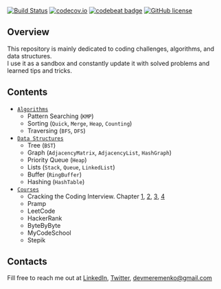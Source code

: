 [![Build Status](https://travis-ci.org/devMEremenko/Coding-Challenges.svg?branch=master)](https://travis-ci.org/devMEremenko/Coding-Challenges)
[![codecov.io](https://codecov.io/github/devmeremenko/LeetCode/coverage.svg?branch=master)](https://codecov.io/github/devmeremenko/LeetCode?branch=master)
[![codebeat badge](https://codebeat.co/badges/96c9e251-0b7e-4227-9017-01c885a6404f)](https://codebeat.co/projects/github-com-devmeremenko-coding-challenges-master)
[![GitHub license](https://img.shields.io/github/license/devmeremenko/LeetCode.svg)](https://github.com/devMEremenko/LeetCode/blob/master/LICENSE)

## Overview

This repository is mainly dedicated to coding challenges, algorithms, and data structures.<br/> 
I use it as a sandbox and constantly update it with solved problems and learned tips and tricks.

## Contents

- [`Algorithms`](https://github.com/devMEremenko/LeetCode/tree/master/Sources/Algorithms)
   - Pattern Searching (`KMP`)
   - Sorting (`Quick`, `Merge`, `Heap`, `Counting`)
   - Traversing (`BFS`, `DFS`)
- [`Data Structures`](https://github.com/devMEremenko/LeetCode/tree/master/Sources/DataStructure)
   - Tree (`BST`)
   - Graph (`AdjacencyMatrix`, `AdjacencyList`, `HashGraph`)
   - Priority Queue (`Heap`)
   - Lists (`Stack`, `Queue`, `LinkedList`)
   - Buffer (`RingBuffer`)
   - Hashing (`HashTable`)
- [`Courses`](https://github.com/devMEremenko/LeetCode/tree/master/Sources/Courses)
   - Cracking the Coding Interview. Chapter [1](https://github.com/devMEremenko/LeetCode/tree/master/Sources/Courses/CrackingTheCodingInterview/Chapter_1%20(Strings%20%26%20Search)), [2](https://github.com/devMEremenko/LeetCode/tree/master/Sources/Courses/CrackingTheCodingInterview/Chapter_2%20(Linked%20List)), [3](https://github.com/devMEremenko/LeetCode/tree/master/Sources/Courses/CrackingTheCodingInterview/Chapter_3%20(Stack%20%26%20Queue)), [4](https://github.com/devMEremenko/LeetCode/tree/master/Sources/Courses/CrackingTheCodingInterview/Chapter_4%20(Tree%20%26%20Graph))
   - Pramp
   - LeetCode
   - HackerRank
   - ByteByByte
   - MyCodeSchool
   - Stepik

## Contacts

Fill free to reach me out at [LinkedIn](https://www.linkedin.com/in/maxim-eremenko/), [Twitter](https://twitter.com/eremenko_maxim),
devmeremenko@gmail.com
